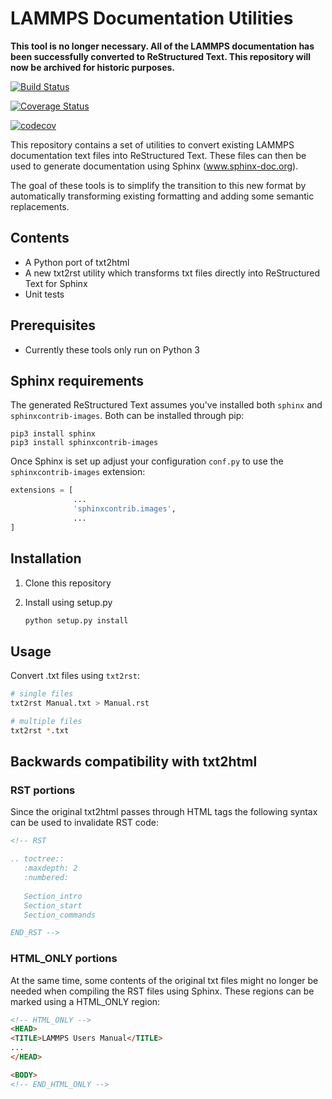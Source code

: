 # LAMMPS Documentation Utilities

**This tool is no longer necessary. All of the LAMMPS documentation has been successfully converted to ReStructured Text. This repository will now be archived for historic purposes.**

[![Build Status](https://travis-ci.org/rbberger/lammps-doc-utils.svg?branch=master)](https://travis-ci.org/rbberger/lammps-doc-utils)

[![Coverage Status](https://coveralls.io/repos/github/rbberger/lammps-doc-utils/badge.svg?branch=master)](https://coveralls.io/github/rbberger/lammps-doc-utils?branch=master)

[![codecov](https://codecov.io/gh/rbberger/lammps-doc-utils/branch/master/graph/badge.svg)](https://codecov.io/gh/rbberger/lammps-doc-utils)

This repository contains a set of utilities to convert existing LAMMPS
documentation text files into ReStructured Text. These files can then be used
to generate documentation using Sphinx (www.sphinx-doc.org).

The goal of these tools is to simplify the transition to this new format by
automatically transforming existing formatting and adding some semantic
replacements.

## Contents

* A Python port of txt2html
* A new txt2rst utility which transforms txt files directly into ReStructured
  Text for Sphinx
* Unit tests

## Prerequisites

* Currently these tools only run on Python 3

## Sphinx requirements

The generated ReStructured Text assumes you've installed both `sphinx` and
`sphinxcontrib-images`. Both can be installed through pip:

```
pip3 install sphinx
pip3 install sphinxcontrib-images
```

Once Sphinx is set up adjust your configuration `conf.py` to use the
`sphinxcontrib-images` extension:

```python
extensions = [
              ...
              'sphinxcontrib.images',
              ...
]
```

## Installation

1. Clone this repository
2. Install using setup.py

   ```bash
   python setup.py install
   ```

## Usage

Convert .txt files using `txt2rst`:

```bash
# single files
txt2rst Manual.txt > Manual.rst

# multiple files
txt2rst *.txt
```

## Backwards compatibility with txt2html

### RST portions

Since the original txt2html passes through HTML tags the following syntax can
be used to invalidate RST code:

```html
<!-- RST

.. toctree::
   :maxdepth: 2
   :numbered:
   
   Section_intro
   Section_start
   Section_commands

END_RST -->
```

### HTML_ONLY portions

At the same time, some contents of the original txt files might no longer be
needed when compiling the RST files using Sphinx. These regions can be marked
using a HTML_ONLY region:

```html
<!-- HTML_ONLY -->
<HEAD>
<TITLE>LAMMPS Users Manual</TITLE>
...
</HEAD>

<BODY>
<!-- END_HTML_ONLY -->
```

